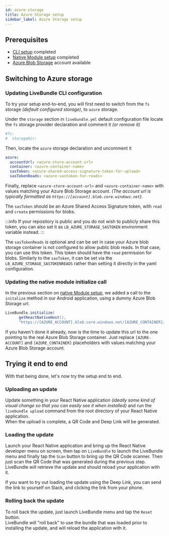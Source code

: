 ```yaml
---
id: azure-storage
title: Azure Storage setup
sidebar_label: Azure Storage setup
---
```


## Prerequisites

- [CLI setup](./cli) completed
- [Native Module setup](./native-module) completed
- [Azure Blob Storage](https://azure.microsoft.com/en-us/services/storage/blobs/) account available

## Switching to Azure storage

### Updating LiveBundle CLI configuration

To try your setup end-to-end, you will first need to switch from the `fs` storage *(default configured storage)*, to `azure` storage.

Under the `storage` section in `livebundle.yml` default configuration file locate the `fs` storage provider declaration and comment it *(or remove it)*

```yaml
#fs:
#  storageDir:
```

Then, locate the `azure` storage declaration and uncomment it

```yaml
azure:
  accountUrl: <azure-store-account-url>
  container: <azure-container-name>
  sasToken: <azure-shared-access-signature-token-for-upload>
  sasTokenReads: <azure-sastoken-for-reads>
```

Finally, replace `<azure-store-account-url>` and `<azure-container-name>` with values matching your Azure Blob Storage account. *(The account url is typically formatted as `https://[account].blob.core.windows.net`)*.

The `sasToken` should be an Azure Shared Access Signature token, with `read` and `create` permissions for blobs.

:::info
If your repository is public and you do not wish to publicly share this token, you can also set it as `LB_AZURE_STORAGE_SASTOKEN` environment variable instead.
:::

The `sasTokenReads` is optional and can be set in case your Azure blob storage container is not configured to allow public blob reads. In that case, you can use this token. This token should have the `read` permission for blobs. Similarly to the `sasToken`, it can be set via the `LB_AZURE_STORAGE_SASTOKENREADS` rather than setting it directly in the yaml configuration.

### Updating the native module initialize call

In the previous section on [native Module setup](./native-module), we added a call to the `initalize` method in our Android application, using a dummy Azure Blob Storage url.

```java
LiveBundle.initialize(
      getReactNativeHost(),
      "https://[AZURE_ACCOUNT].blob.core.windows.net/[AZURE_CONTAINER]/");
```

If you haven't done it already, now is the time to update this url to the one pointing to the real Azure Blob Storage container. Just replace `[AZURE-ACCOUNT]` and `[AZURE_CONTAINER]` placeholders with values matching your Azure Blob Storage account.

## Trying it end to end

With that being done, let's now try the setup end to end.

### Uploading an update

Update something in your React Native application *(ideally some kind of visual change so that you can easily see it when installed)* and run the `livebundle upload` command from the root directory of your React Native application.<br/>
When the upload is complete, a QR Code and Deep Link will be generated.

### Loading the update

Launch your React Native application and bring up the React Native developer menu on screen, then tap on `LiveBundle` to launch the LiveBundle menu and finally tap the `Scan` button to bring up the QR Code scanner. Then just scan the QR Code that was generated during the previous step. LiveBundle will retrieve the update and should reload your application with it.

If you want to try out loading the update using the Deep Link, you can send the link to yourself on Slack, and clicking the link from your phone.

### Rolling back the update

To roll back the update, just launch LiveBundle menu and tap the `Reset` button.<br/>
LiveBundle will "roll back" to use the bundle that was loaded prior to installing the update, and will reload the application with it.
